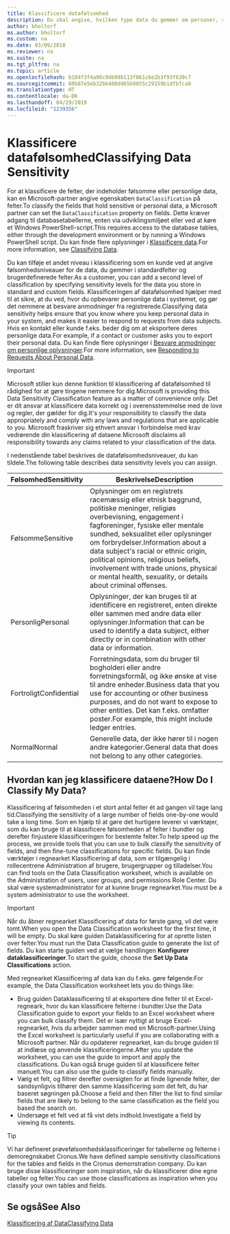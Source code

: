 ```yaml
---
title: Klassificere datafølsomhed
description: Du skal angive, hvilken type data du gemmer om personer, så du kan besvare anmodninger fra dataemnet.
author: bholtorf
ms.author: bholtorf
ms.custom: na
ms.date: 03/09/2018
ms.reviewer: na
ms.suite: na
ms.tgt_pltfrm: na
ms.topic: article
ms.openlocfilehash: b104f3f4a90c9db08b113f861c6e2b3f93f639c7
ms.sourcegitcommit: 60b87e5eb32bb408dd65b9855c29159b1dfbfca8
ms.translationtype: HT
ms.contentlocale: da-DK
ms.lasthandoff: 04/29/2019
ms.locfileid: "1239356"
---
```

# <a name="classifying-data-sensitivity"></a><span data-ttu-id="16dfa-103">Klassificere datafølsomhed</span><span class="sxs-lookup"><span data-stu-id="16dfa-103">Classifying Data Sensitivity</span></span>
<span data-ttu-id="16dfa-104">For at klassificere de felter, der indeholder følsomme eller personlige data, kan en Microsoft-partner angive egenskaben ```DataClassification``` på felter.</span><span class="sxs-lookup"><span data-stu-id="16dfa-104">To classify the fields that hold sensitive or personal data, a Microsoft partner can set the ```DataClassification``` property on fields.</span></span> <span data-ttu-id="16dfa-105">Dette kræver adgang til databasetabellerne, enten via udviklingsmiljøet eller ved at køre et Windows PowerShell-script.</span><span class="sxs-lookup"><span data-stu-id="16dfa-105">This requires access to the database tables, either through the development environment or by running a Windows PowerShell script.</span></span> <span data-ttu-id="16dfa-106">Du kan finde flere oplysninger i [Klassificere data](https://docs.microsoft.com/en-us/dynamics-nav/classifying-data).</span><span class="sxs-lookup"><span data-stu-id="16dfa-106">For more information, see [Classifying Data](https://docs.microsoft.com/en-us/dynamics-nav/classifying-data).</span></span>  

<span data-ttu-id="16dfa-107">Du kan tilføje et andet niveau i klassificering som en kunde ved at angive følsomhedsniveauer for de data, du gemmer i standardfelter og brugerdefinerede felter.</span><span class="sxs-lookup"><span data-stu-id="16dfa-107">As a customer, you can add a second level of classification by specifying sensitivity levels for the data you store in standard and custom fields.</span></span> <span data-ttu-id="16dfa-108">Klassificeringen af datafølsomhed hjælper med til at sikre, at du ved, hvor du opbevarer personlige data i systemet, og gør det nemmere at besvare anmodninger fra registrerede.</span><span class="sxs-lookup"><span data-stu-id="16dfa-108">Classifying data sensitivity helps ensure that you know where you keep personal data in your system, and makes it easier to respond to requests from data subjects.</span></span> <span data-ttu-id="16dfa-109">Hvis en kontakt eller kunde f.eks. beder dig om at eksportere deres personlige data.</span><span class="sxs-lookup"><span data-stu-id="16dfa-109">For example, if a contact or customer asks you to export their personal data.</span></span> <span data-ttu-id="16dfa-110">Du kan finde flere oplysninger i [Besvare anmodninger om personlige oplysninger](admin-responding-to-requests-about-personal-data.md).</span><span class="sxs-lookup"><span data-stu-id="16dfa-110">For more information, see [Responding to Requests About Personal Data](admin-responding-to-requests-about-personal-data.md).</span></span>

> [!Important]
> <span data-ttu-id="16dfa-111">Microsoft stiller kun denne funktion til klassificering af datafølsomhed til rådighed for at gøre tingene nemmere for dig.</span><span class="sxs-lookup"><span data-stu-id="16dfa-111">Microsoft is providing this Data Sensitivity Classification feature as a matter of convenience only.</span></span> <span data-ttu-id="16dfa-112">Det er dit ansvar at klassificere data korrekt og i overensstemmelse med de love og regler, der gælder for dig.</span><span class="sxs-lookup"><span data-stu-id="16dfa-112">It's your responsibility to classify the data appropriately and comply with any laws and regulations that are applicable to you.</span></span> <span data-ttu-id="16dfa-113">Microsoft fraskriver sig ethvert ansvar i forbindelse med krav vedrørende din klassificering af dataene.</span><span class="sxs-lookup"><span data-stu-id="16dfa-113">Microsoft disclaims all responsibility towards any claims related to your classification of the data.</span></span>  

<span data-ttu-id="16dfa-114">I nedenstående tabel beskrives de datafølsomhedsniveauer, du kan tildele.</span><span class="sxs-lookup"><span data-stu-id="16dfa-114">The following table describes data sensitivity levels you can assign.</span></span>

|<span data-ttu-id="16dfa-115">Følsomhed</span><span class="sxs-lookup"><span data-stu-id="16dfa-115">Sensitivity</span></span>|<span data-ttu-id="16dfa-116">Beskrivelse</span><span class="sxs-lookup"><span data-stu-id="16dfa-116">Description</span></span>|
|----|----|
|<span data-ttu-id="16dfa-117">Følsomme</span><span class="sxs-lookup"><span data-stu-id="16dfa-117">Sensitive</span></span> | <span data-ttu-id="16dfa-118">Oplysninger om en registrets racemæssig eller etnisk baggrund, politiske meninger, religiøs overbevisning, engagement i fagforeninger, fysiske eller mentale sundhed, seksualitet eller oplysninger om forbrydelser.</span><span class="sxs-lookup"><span data-stu-id="16dfa-118">Information about a data subject's racial or ethnic origin, political opinions, religious beliefs, involvement with trade unions, physical or mental health, sexuality, or details about criminal offenses.</span></span> |
|<span data-ttu-id="16dfa-119">Personlig</span><span class="sxs-lookup"><span data-stu-id="16dfa-119">Personal</span></span> | <span data-ttu-id="16dfa-120">Oplysninger, der kan bruges til at identificere en registreret, enten direkte eller sammen med andre data eller oplysninger.</span><span class="sxs-lookup"><span data-stu-id="16dfa-120">Information that can be used to identify a data subject, either directly or in combination with other data or information.</span></span>|
|<span data-ttu-id="16dfa-121">Fortroligt</span><span class="sxs-lookup"><span data-stu-id="16dfa-121">Confidential</span></span> | <span data-ttu-id="16dfa-122">Forretningsdata, som du bruger til bogholderi eller andre forretningsformål, og ikke ønske at vise til andre enheder.</span><span class="sxs-lookup"><span data-stu-id="16dfa-122">Business data that you use for accounting or other business purposes, and do not want to expose to other entities.</span></span> <span data-ttu-id="16dfa-123">Det kan f.eks. omfatter poster.</span><span class="sxs-lookup"><span data-stu-id="16dfa-123">For example, this might include ledger entries.</span></span>|
|<span data-ttu-id="16dfa-124">Normal</span><span class="sxs-lookup"><span data-stu-id="16dfa-124">Normal</span></span> | <span data-ttu-id="16dfa-125">Generelle data, der ikke hører til i nogen andre kategorier.</span><span class="sxs-lookup"><span data-stu-id="16dfa-125">General data that does not belong to any other categories.</span></span>|

## <a name="how-do-i-classify-my-data"></a><span data-ttu-id="16dfa-126">Hvordan kan jeg klassificere dataene?</span><span class="sxs-lookup"><span data-stu-id="16dfa-126">How Do I Classify My Data?</span></span>
<span data-ttu-id="16dfa-127">Klassificering af følsomheden i et stort antal felter ét ad gangen vil tage lang tid.</span><span class="sxs-lookup"><span data-stu-id="16dfa-127">Classifying the sensitivity of a large number of fields one-by-one would take a long time.</span></span> <span data-ttu-id="16dfa-128">Som en hjælp til at gøre det hurtigere leverer vi værktøjer, som du kan bruge til at klassificere følsomheden af felter i bundter og derefter finjustere klassificeringen for bestemte felter.</span><span class="sxs-lookup"><span data-stu-id="16dfa-128">To help speed up the process, we provide tools that you can use to bulk classify the sensitivity of fields, and then fine-tune classifications for specific fields.</span></span> <span data-ttu-id="16dfa-129">Du kan finde værktøjer i regnearket Klassificering af data, som er tilgængelig i rollecentrene Administration af brugere, brugergrupper og tilladelser.</span><span class="sxs-lookup"><span data-stu-id="16dfa-129">You can find tools on the Data Classification worksheet, which is available on the Administration of users, user groups, and permissions Role Center.</span></span> <span data-ttu-id="16dfa-130">Du skal være systemadministrator for at kunne bruge regnearket.</span><span class="sxs-lookup"><span data-stu-id="16dfa-130">You must be a system administrator to use the worksheet.</span></span>

> [!Important]
> <span data-ttu-id="16dfa-131">Når du åbner regnearket Klassificering af data for første gang, vil det være tomt.</span><span class="sxs-lookup"><span data-stu-id="16dfa-131">When you open the Data Classification worksheet for the first time, it will be empty.</span></span> <span data-ttu-id="16dfa-132">Du skal køre guiden Dataklassificering for at oprette listen over felter.</span><span class="sxs-lookup"><span data-stu-id="16dfa-132">You must run the Data Classification guide to generate the list of fields.</span></span> <span data-ttu-id="16dfa-133">Du kan starte guiden ved at vælge handlingen **Konfigurer dataklassificeringer**.</span><span class="sxs-lookup"><span data-stu-id="16dfa-133">To start the guide, choose the **Set Up Data Classifications** action.</span></span>

<span data-ttu-id="16dfa-134">Med regnearket Klassificering af data kan du f.eks. gøre følgende:</span><span class="sxs-lookup"><span data-stu-id="16dfa-134">For example, the Data Classification worksheet lets you do things like:</span></span>  

* <span data-ttu-id="16dfa-135">Brug guiden Dataklassificering til at eksportere dine felter til et Excel-regneark, hvor du kan klassificere felterne i bundter.</span><span class="sxs-lookup"><span data-stu-id="16dfa-135">Use the Data Classification guide to export your fields to an Excel worksheet where you can bulk classify them.</span></span> <span data-ttu-id="16dfa-136">Det er især nyttigt at bruge Excel-regnearket, hvis du arbejder sammen med en Microsoft-partner.</span><span class="sxs-lookup"><span data-stu-id="16dfa-136">Using the Excel worksheet is particularly useful if you are collaborating with a Microsoft partner.</span></span> <span data-ttu-id="16dfa-137">Når du opdaterer regnearket, kan du bruge guiden til at indlæse og anvende klassificeringerne.</span><span class="sxs-lookup"><span data-stu-id="16dfa-137">After you update the worksheet, you can use the guide to import and apply the classifications.</span></span> <span data-ttu-id="16dfa-138">Du kan også bruge guiden til at klassificere felter manuelt.</span><span class="sxs-lookup"><span data-stu-id="16dfa-138">You can also use the guide to classify fields manually.</span></span>  
* <span data-ttu-id="16dfa-139">Vælg et felt, og filtrer derefter oversigten for at finde lignende felter, der sandsynligvis tilhører den samme klassificering som det felt, du har baseret søgningen på.</span><span class="sxs-lookup"><span data-stu-id="16dfa-139">Choose a field and then filter the list to find similar fields that are likely to belong to the same classification as the field you based the search on.</span></span>  
* <span data-ttu-id="16dfa-140">Undersøge et felt ved at få vist dets indhold.</span><span class="sxs-lookup"><span data-stu-id="16dfa-140">Investigate a field by viewing its contents.</span></span>  

> [!Tip]
> <span data-ttu-id="16dfa-141">Vi har defineret prøvefølsomhedsklassificeringer for tabellerne og felterne i demoregnskabet Cronus.</span><span class="sxs-lookup"><span data-stu-id="16dfa-141">We have defined sample sensitivity classifications for the tables and fields in the Cronus demonstration company.</span></span> <span data-ttu-id="16dfa-142">Du kan bruge disse klassificeringer som inspiration, når du klassificerer dine egne tabeller og felter.</span><span class="sxs-lookup"><span data-stu-id="16dfa-142">You can use those classifications as inspiration when you classify your own tables and fields.</span></span>

## <a name="see-also"></a><span data-ttu-id="16dfa-143">Se også</span><span class="sxs-lookup"><span data-stu-id="16dfa-143">See Also</span></span>
[<span data-ttu-id="16dfa-144">Klassificering af Data</span><span class="sxs-lookup"><span data-stu-id="16dfa-144">Classifying Data</span></span>](https://docs.microsoft.com/en-us/dynamics-nav/classifying-data)  

